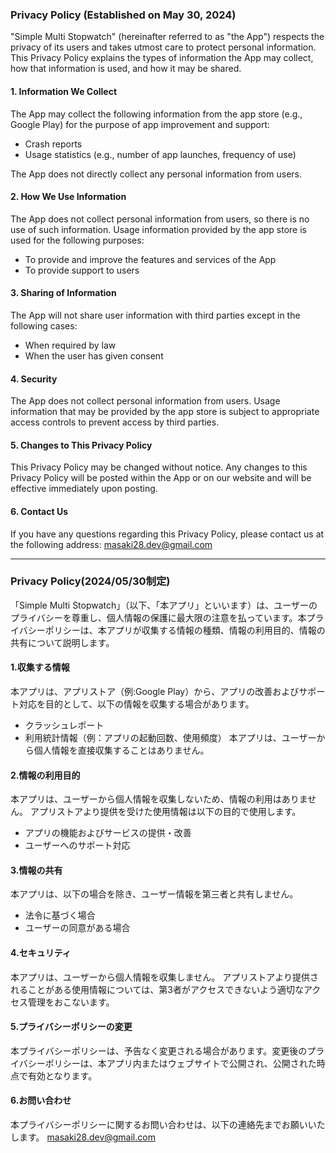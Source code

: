### Privacy Policy (Established on May 30, 2024)

"Simple Multi Stopwatch" (hereinafter referred to as "the App") respects the privacy of its users and takes utmost care to protect personal information. This Privacy Policy explains the types of information the App may collect, how that information is used, and how it may be shared.

#### 1. Information We Collect

The App may collect the following information from the app store (e.g., Google Play) for the purpose of app improvement and support:
- Crash reports
- Usage statistics (e.g., number of app launches, frequency of use)

The App does not directly collect any personal information from users.

#### 2. How We Use Information

The App does not collect personal information from users, so there is no use of such information.
Usage information provided by the app store is used for the following purposes:
- To provide and improve the features and services of the App
- To provide support to users

#### 3. Sharing of Information

The App will not share user information with third parties except in the following cases:
- When required by law
- When the user has given consent

#### 4. Security

The App does not collect personal information from users.
Usage information that may be provided by the app store is subject to appropriate access controls to prevent access by third parties.

#### 5. Changes to This Privacy Policy

This Privacy Policy may be changed without notice. Any changes to this Privacy Policy will be posted within the App or on our website and will be effective immediately upon posting.

#### 6. Contact Us

If you have any questions regarding this Privacy Policy, please contact us at the following address:
masaki28.dev@gmail.com

---

### Privacy Policy(2024/05/30制定)

「Simple Multi Stopwatch」（以下、「本アプリ」といいます）は、ユーザーのプライバシーを尊重し、個人情報の保護に最大限の注意を払っています。本プライバシーポリシーは、本アプリが収集する情報の種類、情報の利用目的、情報の共有について説明します。

#### 1.収集する情報

本アプリは、アプリストア（例:Google Play）から、アプリの改善およびサポート対応を目的として、以下の情報を収集する場合があります。
- クラッシュレポート
- 利用統計情報（例：アプリの起動回数、使用頻度）
本アプリは、ユーザーから個人情報を直接収集することはありません。

#### 2.情報の利用目的

本アプリは、ユーザーから個人情報を収集しないため、情報の利用はありません。
アプリストアより提供を受けた使用情報は以下の目的で使用します。
- アプリの機能およびサービスの提供・改善
- ユーザーへのサポート対応

#### 3.情報の共有

本アプリは、以下の場合を除き、ユーザー情報を第三者と共有しません。
- 法令に基づく場合
- ユーザーの同意がある場合

#### 4.セキュリティ

本アプリは、ユーザーから個人情報を収集しません。
アプリストアより提供されることがある使用情報については、第3者がアクセスできないよう適切なアクセス管理をおこないます。

#### 5.プライバシーポリシーの変更

本プライバシーポリシーは、予告なく変更される場合があります。変更後のプライバシーポリシーは、本アプリ内またはウェブサイトで公開され、公開された時点で有効となります。

#### 6.お問い合わせ

本プライバシーポリシーに関するお問い合わせは、以下の連絡先までお願いいたします。
masaki28.dev@gmail.com